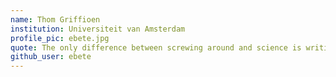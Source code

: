 ```yaml
---
name: Thom Griffioen
institution: Universiteit van Amsterdam
profile_pic: ebete.jpg
quote: The only difference between screwing around and science is writing it down (~ Alex Jason).
github_user: ebete
---
```

